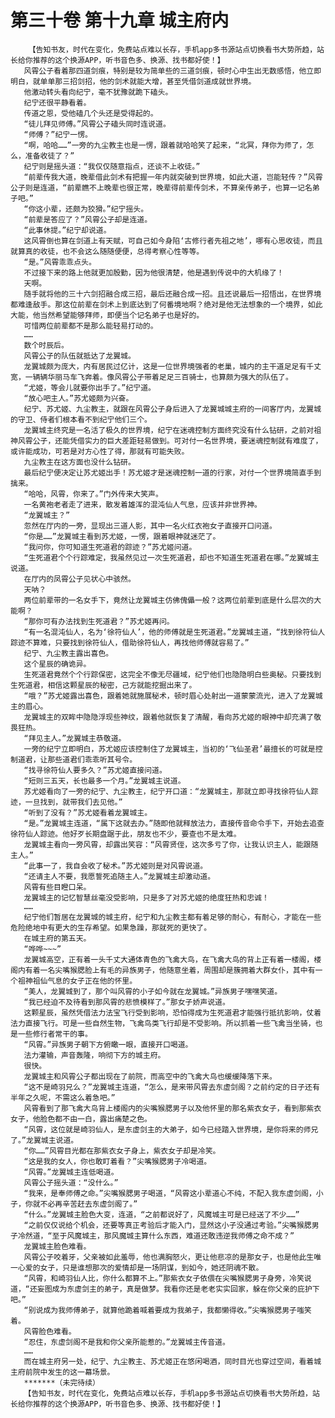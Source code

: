 # 第三十卷 第十九章 城主府内
        【告知书友，时代在变化，免费站点难以长存，手机app多书源站点切换看书大势所趋，站长给你推荐的这个换源APP，听书音色多、换源、找书都好使！】
       风霄公子看着那四道剑痕，特别是较为简单些的三道剑痕，顿时心中生出无数感悟，他立即明白，就单单那三招剑招，他的剑术就能大增，甚至凭借剑道成就世界境。
       他激动转头看向纪宁，毫不犹豫就跪下磕头。
       纪宁还很平静看着。
       传道之恩，受他磕几个头还是受得起的。
       “徒儿拜见师傅。”风霄公子磕头同时连说道。
       “师傅？”纪宁一愣。
       “啊，哈哈……”一旁的九尘教主也是一愣，跟着就哈哈笑了起来，“北冥，拜你为师了，怎么，准备收徒了？”
       纪宁则是摇头道：“我仅仅随意指点，还谈不上收徒。”
       “前辈传我大道，晚辈借此剑术有把握一年内就突破到世界境，如此大道，岂能轻传？”风霄公子则是连道，“前辈瞧不上晚辈也很正常，晚辈得前辈传剑术，不算亲传弟子，也算一记名弟子吧。”
       “你这小辈，还颇为狡猾。”纪宁摇头。
       “前辈是答应了？”风霄公子却是连道。
       “此事休提。”纪宁却说道。
       这风霄倒也算在剑道上有天赋，可自己如今身陷‘古修行者先祖之地’，哪有心思收徒，而且就算真的收徒，也不会这么随随便便，总得考察心性等等。
       “是。”风霄乖乖点头。
       不过接下来的路上他就更加殷勤，因为他很清楚，他是遇到传说中的大机缘了！
       天啊。
       随手就将他的三十六剑招融合成三招，最后还融合成一招。且还说最后一招悟出，在世界境都难逢敌手。那这位前辈在剑术上到底达到了何番境地啊？绝对是他无法想象的一个境界，如此大能，他当然希望能够拜师，即便当个记名弟子也是好的。
       可惜两位前辈都不是那么能轻易打动的。
       ……
       数个时辰后。
       风霄公子的队伍就抵达了龙翼城。
       龙翼城颇为庞大，内有居民过亿计，这是一位世界境强者的老巢，城内的主干道足足有千丈宽，一辆辆华丽马车飞奔着。像风霄公子带着足足三百骑士，也算颇为强大的队伍了。
       “尤姬，等会儿就要你出手了。”纪宁道。
       “放心吧主人。”苏尤姬颇为兴奋。
       纪宁、苏尤姬、九尘教主，就跟在风霄公子身后进入了龙翼城城主府的一间客厅内，龙翼城的守卫、侍者们根本看不到纪宁他们三个。
       龙翼城主终究是一名活了极久的世界境，纪宁在迷魂控制方面终究没有什么钻研，之前对祖神风霄公子，还能凭借实力的巨大差距轻易做到。可对付一名世界境，要迷魂控制就有难度了，或许能成功，可若是对方心性了得，那就有可能失败。
       九尘教主在这方面也没什么钻研。
       最后纪宁便决定让苏尤姬出手！苏尤姬才是迷魂控制一道的行家，对付一个世界境简直手到擒来。
       “哈哈，风霄，你来了。”门外传来大笑声。
       一名黄袍老者走了进来，散发着雄浑的混沌仙人气息，应该并非世界神。
       “龙翼城主？”
       忽然在厅内的一旁，显现出三道人影，其中一名火红衣袍女子直接开口问道。
       “你是……”龙翼城主看到苏尤姬，一愣，跟着眼神就迷茫了。
       “我问你，你可知道生死道君的踪迹？”苏尤姬问道。
       “生死道君个个行踪难定，我虽然见过一次生死道君，却也不知道生死道君在哪。”龙翼城主说道。
       在厅内的凤霄公子见状心中骇然。
       天呐？
       两位前辈带的一名女手下，竟然让龙翼城主仿佛傀儡一般？这两位前辈到底是什么层次的大能啊？
       “那你可有办法找到生死道君？”苏尤姬再问。
       “有一名混沌仙人，名为‘徐符仙人’，他的师傅就是生死道君。”龙翼城主道，“找到徐符仙人踪迹不算难，只要找到徐符仙人，借助徐符仙人，再找他师傅就容易了。”
       纪宁、九尘教主露出喜色。
       这个星辰的确诡异。
       生死道君竟然个个行踪保密，这完全不像无尽疆域，纪宁他们也隐隐明白些奥秘。只要找到生死道君，相信这颗星辰的秘密，己方就能挖掘出来了。
       “哦？”苏尤姬露出喜色，跟着她就施展秘术，顿时眉心处射出一道蒙蒙流光，进入了龙翼城主的眉心。
       龙翼城主的双眸中隐隐浮现些神纹，跟着他就恢复了清醒，看向苏尤姬的眼神中却充满了敬畏狂热。
       “拜见主人。”龙翼城主恭敬道。
       一旁的纪宁立即明白，苏尤姬应该控制住了龙翼城主，当初的‘飞仙圣君’最擅长的可就是控制道君，让那些道君们乖乖听其号令。
       “找寻徐符仙人要多久？”苏尤姬直接问道。
       “短则三五天，长也最多一个月。”龙翼城主说道。
       苏尤姬看向了一旁的纪宁、九尘教主，纪宁开口道：“龙翼城主，那就立即寻找徐符仙人踪迹，一旦找到，就带我们去见他。”
       “听到了没有？”苏尤姬看着龙翼城主。
       “是。”龙翼城主连道，“属下这就去办。”随即他就释放法力，直接传音命令手下，开始去追查徐符仙人踪迹。他好歹长期盘踞于此，朋友也不少，要查也不是太难。
       龙翼城主看向一旁风霄，却露出笑容：“风霄贤侄，这次多亏了你，让我认识主人，能跟随主人。”
       “此事一了，我自会收了秘术。”苏尤姬则是对风霄说道。
       “还请主人不要，我愿誓死追随主人。”龙翼城主却激动道。
       风霄有些目瞪口呆。
       龙翼城主的记忆智慧丝毫没受影响，只是多了对苏尤姬的绝度狂热和忠诚！
       ……
       纪宁他们暂居在龙翼城的城主府，纪宁和九尘教主都有着足够的耐心，有耐心，才能在一些危险绝地中有更大的生存希望。如果急躁，那就死的更快了。
       在城主府的第五天。
       “哗哗~~~”
       龙翼城高空，正有着一头千丈大通体青色的飞禽大鸟，在飞禽大鸟的背上正有着一楼阁，楼阁内有着一名尖嘴猴腮脸上有毛的异族男子，他随意坐着，周围却是簇拥着大群女仆，其中有一个祖神祖仙气息的女子正在他的怀里。
       “美人，龙翼城到了，那个叫风霄的小子如今就在龙翼城。”异族男子嘿嘿笑道。
       “我已经迫不及待看到那风霄的悲愤模样了。”那女子娇声说道。
       这颗星辰，虽然凭借法力法宝飞行受到影响，恐怕得成为生死道君才能强行抵抗影响，仗着法力直接飞行。可是一些自然生物，飞禽鸟类飞行却是不受影响。所以抓着一些飞禽当坐骑，也是一些修行者常干的事。
       “风霄。”异族男子朝下方俯瞰一眼，直接开口喝道。
       法力灌输，声音轰隆，响彻下方的城主府。
       很快。
       龙翼城主和风霄公子都出现在了前院，而高空中的飞禽大鸟也缓缓降落下来。
       “这不是崎羽兄么？”龙翼城主连道，“怎么，是来带风霄去东虚剑阁？之前约定的日子还有半年之久呢，不需这么着急吧。”
       风霄看到了那飞禽大鸟背上楼阁内的尖嘴猴腮男子以及他怀里的那名紫衣女子，看到那紫衣女子，他脸色都不由一白，露出痛楚之色。
       “风霄，这位就是崎羽仙人，是东虚剑主的大弟子，如今已经踏入世界境，是你将来的师兄了。”龙翼城主说道。
       “你……”风霄目光都在那紫衣女子身上，紫衣女子却是冷笑。
       “这是我的女人，你也敢盯着看？”尖嘴猴腮男子冷喝道。
       “风霄。”龙翼城主连低喝道。
       风霄公子摇头道：“没什么。”
       “我来，是奉师傅之命。”尖嘴猴腮男子喝道，“风霄这小辈道心不纯，不配入我东虚剑阁，小子，你就不必再辛苦赶去东虚剑阁了。”
       “什么。”龙翼城主脸色大变，连道，“之前都说好了，风魔城主可是已经送了不少……”
       “之前仅仅说给个机会，还要等真正考验后才能入门，显然这小子没通过考验。”尖嘴猴腮男子冷然道，“至于风魔城主，那风魔城主算什么东西，难道还敢违逆我师傅之命不成？”
       龙翼城主脸色难看。
       风霄公子咬着牙，父亲被如此羞辱，他也满胸怒火，更让他悲凉的是那女子，也是他此生唯一心爱的女子，只是谁想那次的爱情却是一场阴谋，到如今，她还阴魂不散。
       “风霄，和崎羽仙人比，你什么都算不上。”那紫衣女子依偎在尖嘴猴腮男子身旁，冷笑说道，“还妄图成为东虚剑主的弟子，真是做梦。我看你还是老老实实回家，躲在你父亲的庇护下吧。”
       “别说成为我师傅弟子，就算他跪着喊着要成为我弟子，我都懒得收。”尖嘴猴腮男子嗤笑着。
       风霄脸色难看。
       “忍住，东虚剑阁不是我和你父亲所能惹的。”龙翼城主传音道。
       ……
       而在城主府另一处，纪宁、九尘教主、苏尤姬正在悠闲喝酒，同时目光也穿过空间，看着城主府前院中发生的这一幕场景。
       *******（未完待续）
       【告知书友，时代在变化，免费站点难以长存，手机app多书源站点切换看书大势所趋，站长给你推荐的这个换源APP，听书音色多、换源、找书都好使！】